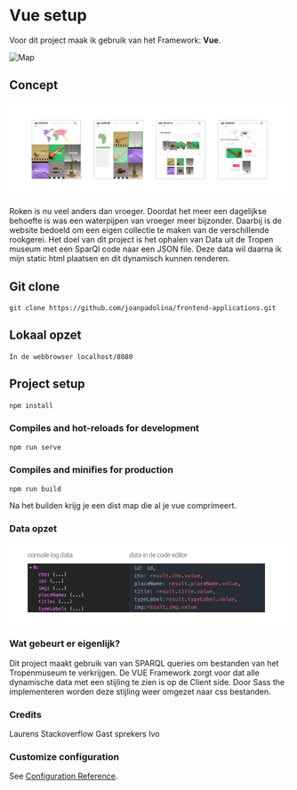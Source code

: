 # Vue setup

Voor dit project maak ik gebruik van het Framework: **Vue**.

![Map](https://github.com/joanpadolina/frontend-applications/blob/master/wiki-image/mapview.gif)

## Concept

![concept](https://github.com/joanpadolina/frontend-applications/blob/master/wiki-image/conceptJoan.png)

Roken is nu veel anders dan vroeger. Doordat het meer een dagelijkse behoefte is was een waterpijpen van vroeger meer bijzonder. Daarbij is de website bedoeld om een eigen collectie te maken van de verschillende rookgerei.
Het doel van dit project is het ophalen van Data uit de Tropen museum met een SparQl code naar een JSON file. Deze data wil daarna ik mijn static html plaatsen en dit dynamisch kunnen renderen. 

## Git clone
```
git clone https://github.com/joanpadolina/frontend-applications.git
```
## Lokaal opzet
```
In de webbrowser localhost/8080
```
## Project setup
```
npm install
```

### Compiles and hot-reloads for development
```
npm run serve
```

### Compiles and minifies for production
```
npm run build
```
Na het builden krijg je een dist map die al je vue comprimeert.

### Data opzet

![data](https://github.com/joanpadolina/frontend-applications/blob/master/wiki-image/data.png)

### Wat gebeurt er eigenlijk?

Dit project maakt gebruik van van SPARQL queries om bestanden van het Tropenmuseum te verkrijgen.
De VUE Framework zorgt voor dat alle dynamische data met een stijling te zien is op de Client side.
Door Sass the implementeren worden deze stijling weer omgezet naar css bestanden.

### Credits

Laurens
Stackoverflow
Gast sprekers
Ivo

### Customize configuration
See [Configuration Reference](https://cli.vuejs.org/config/).
